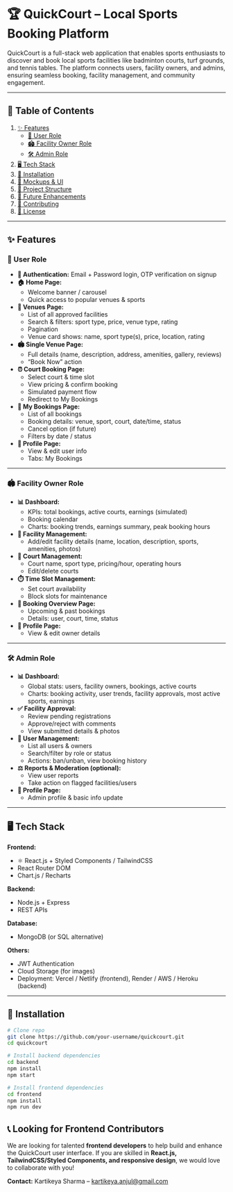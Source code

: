 # 🏆 QuickCourt – Local Sports Booking Platform

QuickCourt is a full-stack web application that enables sports enthusiasts to discover and book local sports facilities like badminton courts, turf grounds, and tennis tables. The platform connects users, facility owners, and admins, ensuring seamless booking, facility management, and community engagement.

---

## 📖 Table of Contents

1. [✨ Features](#-features)
   - [👤 User Role](#-user-role)
   - [🏟️ Facility Owner Role](#️-facility-owner-role)
   - [🛠️ Admin Role](#️-admin-role)
2. [🖥️ Tech Stack](#-tech-stack)
3. [🚀 Installation](#-installation)
4. [📸 Mockups & UI](#-mockups--ui)
5. [📂 Project Structure](#-project-structure)
6. [🔮 Future Enhancements](#-future-enhancements)
7. [🤝 Contributing](#-contributing)
8. [📜 License](#-license)

---

## ✨ Features

### 👤 User Role

- **🔑 Authentication:** Email + Password login, OTP verification on signup
- **🏠 Home Page:**
  - Welcome banner / carousel
  - Quick access to popular venues & sports
- **📍 Venues Page:**
  - List of all approved facilities
  - Search & filters: sport type, price, venue type, rating
  - Pagination
  - Venue card shows: name, sport type(s), price, location, rating
- **🏟️ Single Venue Page:**
  - Full details (name, description, address, amenities, gallery, reviews)
  - “Book Now” action
- **⏰ Court Booking Page:**
  - Select court & time slot
  - View pricing & confirm booking
  - Simulated payment flow
  - Redirect to My Bookings
- **📑 My Bookings Page:**
  - List of all bookings
  - Booking details: venue, sport, court, date/time, status
  - Cancel option (if future)
  - Filters by date / status
- **🙍 Profile Page:**
  - View & edit user info
  - Tabs: My Bookings

---

### 🏟️ Facility Owner Role

- **📊 Dashboard:**
  - KPIs: total bookings, active courts, earnings (simulated)
  - Booking calendar
  - Charts: booking trends, earnings summary, peak booking hours
- **🏢 Facility Management:**
  - Add/edit facility details (name, location, description, sports, amenities, photos)
- **🏓 Court Management:**
  - Court name, sport type, pricing/hour, operating hours
  - Edit/delete courts
- **⏱️ Time Slot Management:**
  - Set court availability
  - Block slots for maintenance
- **📅 Booking Overview Page:**
  - Upcoming & past bookings
  - Details: user, court, time, status
- **👤 Profile Page:**
  - View & edit owner details

---

### 🛠️ Admin Role

- **📊 Dashboard:**
  - Global stats: users, facility owners, bookings, active courts
  - Charts: booking activity, user trends, facility approvals, most active sports, earnings
- **✅ Facility Approval:**
  - Review pending registrations
  - Approve/reject with comments
  - View submitted details & photos
- **👥 User Management:**
  - List all users & owners
  - Search/filter by role or status
  - Actions: ban/unban, view booking history
- **⚖️ Reports & Moderation (optional):**
  - View user reports
  - Take action on flagged facilities/users
- **👤 Profile Page:**
  - Admin profile & basic info update

---

## 🖥️ Tech Stack

**Frontend:**

- ⚛️ React.js + Styled Components / TailwindCSS
- React Router DOM
- Chart.js / Recharts

**Backend:**

- Node.js + Express
- REST APIs

**Database:**

- MongoDB (or SQL alternative)

**Others:**

- JWT Authentication
- Cloud Storage (for images)
- Deployment: Vercel / Netlify (frontend), Render / AWS / Heroku (backend)

---

## 🚀 Installation

```bash
# Clone repo
git clone https://github.com/your-username/quickcourt.git
cd quickcourt

# Install backend dependencies
cd backend
npm install
npm start

# Install frontend dependencies
cd frontend
npm install
npm run dev
```

## 📞 Looking for Frontend Contributors

We are looking for talented **frontend developers** to help build and enhance the QuickCourt user interface. If you are skilled in **React.js, TailwindCSS/Styled Components, and responsive design**, we would love to collaborate with you!

**Contact:** Kartikeya Sharma – kartikeya.anjul@gmail.com
